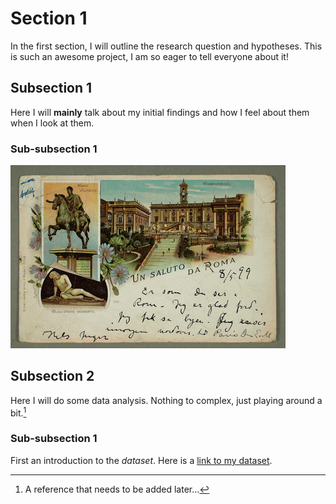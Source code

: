 # Section 1

In the first section, I will outline the research question and hypotheses. This is such an awesome project, I am so eager to tell everyone about it!

## Subsection 1

Here I will **mainly** talk about my initial findings and how I feel about them when I look at them. 

### Sub-subsection 1

![An illustration of a postcared](test_image.jpeg)

## Subsection 2

Here I will do some data analysis. Nothing to complex, just playing around a bit.[^1]

### Sub-subsection 1

First an introduction to the *dataset*. Here is a [link to my dataset](https://github.com/norkorr/edvard_munchs_tekster/blob/master/correspondence.xml).

[^1]: A reference that needs to be added later...

